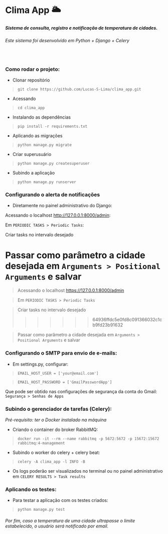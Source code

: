 # Clima App 🌥️
##### Sistema de consulta, registro e notificação de temperatura de cidades.

###### Este sistema foi desenvolvido em Python + Django + Celery
<br>

### Como rodar o projeto: 

* Clonar repositório

> `git clone https://github.com/Lucas-S-Lima/clima_app.git`

* Acessando

> `cd clima_app`

* Instalando as dependências

> `pip install -r requirements.txt`

* Aplicando as migrações

> `python manage.py migrate`

* Criar superusuário
>`python manage.py createsuperuser`

* Subindo a aplicação

> `python manage.py runserver`

### Configurando o alerta de notificações

* Diretamente no painel administrativo do Django:

Acessando o localhost http://127.0.0.1:8000/admin:


Em `PERIODIC TASKS > Periodic Tasks`:

Criar tasks no intervalo desejado

Passar como parâmetro a cidade desejada em `Arguments > Positional Arguments` e salvar
=======
> Acessando o localhost https://127.0.0.1:8000/admin

> Em `PERIODIC TASKS > Periodic Tasks`

> Criar tasks no intervalo desejado
>>>>>>> 64936ffdc5e0fd8c091366032c1cb9fd23b91632

> Passar como parâmetro a cidade desejada em `Arguments > Positional Arguments` e salvar

### Configurando o SMTP para envio de e-mails:

* Em settings.py, configurar:

>`EMAIL_HOST_USER = ['your@email.com']`

>`EMAIL_HOST_PASSWORD = ['GmailPasswordApp']`

Que pode ser obtido nas configurações de segurança da conta do Gmail: `Segurança > Senhas de Apps`

### Subindo o gerenciador de tarefas (Celery):

*Pré-requisito: ter o Docker instalado na máquina*

* Criando o container do broker RabbitMQ:

> `docker run -it --rm --name rabbitmq -p 5672:5672 -p 15672:15672 rabbitmq:4-management`

* Subindo o worker do celery + celery beat:

> `celery -A clima_app -l INFO -B`

* Os logs poderão ser visualizados no terminal ou no painel administrativo em `CELERY RESULTS > Task results`

### Aplicando os testes:

* Para testar a aplicação com os testes criados:

> `python manage.py test`

###### Por fim, caso a temperatura de uma cidade ultrapasse o limite estabelecido, o usuário será notificado por email.



